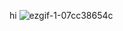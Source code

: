 hi
![ezgif-1-07cc38654c](https://github.com/user-attachments/assets/347d3d11-f7fd-4b68-8011-0913e280b95a)
